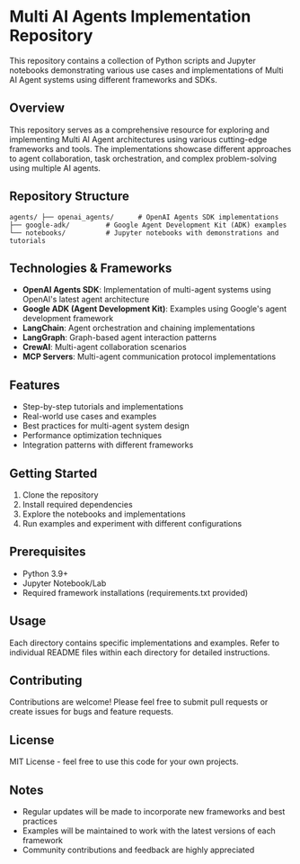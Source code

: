 # Multi AI Agents Implementation Repository

This repository contains a collection of Python scripts and Jupyter notebooks demonstrating various use cases and implementations of Multi AI Agent systems using different frameworks and SDKs.

## Overview

This repository serves as a comprehensive resource for exploring and implementing Multi AI Agent architectures using various cutting-edge frameworks and tools. The implementations showcase different approaches to agent collaboration, task orchestration, and complex problem-solving using multiple AI agents.

## Repository Structure

`
agents/
├── openai_agents/      # OpenAI Agents SDK implementations
├── google-adk/         # Google Agent Development Kit (ADK) examples
└── notebooks/          # Jupyter notebooks with demonstrations and tutorials
`

## Technologies & Frameworks

- **OpenAI Agents SDK**: Implementation of multi-agent systems using OpenAI's latest agent architecture
- **Google ADK (Agent Development Kit)**: Examples using Google's agent development framework
- **LangChain**: Agent orchestration and chaining implementations
- **LangGraph**: Graph-based agent interaction patterns
- **CrewAI**: Multi-agent collaboration scenarios
- **MCP Servers**: Multi-agent communication protocol implementations

## Features

- Step-by-step tutorials and implementations
- Real-world use cases and examples
- Best practices for multi-agent system design
- Performance optimization techniques
- Integration patterns with different frameworks

## Getting Started

1. Clone the repository
2. Install required dependencies
3. Explore the notebooks and implementations
4. Run examples and experiment with different configurations

## Prerequisites

- Python 3.9+
- Jupyter Notebook/Lab
- Required framework installations (requirements.txt provided)

## Usage

Each directory contains specific implementations and examples. Refer to individual README files within each directory for detailed instructions.

## Contributing

Contributions are welcome! Please feel free to submit pull requests or create issues for bugs and feature requests.

## License

MIT License - feel free to use this code for your own projects.

## Notes

- Regular updates will be made to incorporate new frameworks and best practices
- Examples will be maintained to work with the latest versions of each framework
- Community contributions and feedback are highly appreciated

